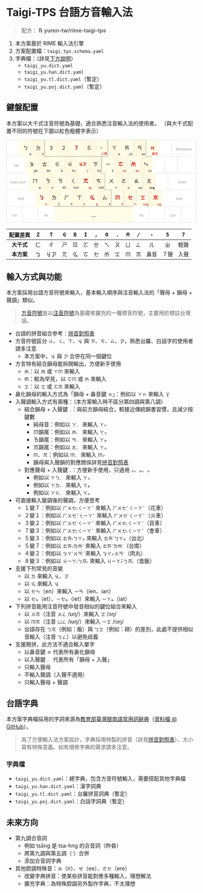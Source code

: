 # Taigi-TPS 台語方音輸入法

> 配方： **℞ yuren-tw/rime-taigi-tps**

1. 本方案基於 RIME 輸入法引擎
2. 方案配置檔：`taigi_tps.schema.yaml`
3. 字典檔：（詳見[下方說明](#台語字典)）
    - `taigi_yu.dict.yaml`
    - `taigi_yu.han.dict.yaml`
    - `taigi_yu.tl.dict.yaml`（暫定）
    - `taigi_yu.poj.dict.yaml`（暫定）

## 鍵盤配置

本方案以大千式注音符號為基礎，適合熟悉注音輸入法的使用者。
（與大千式配置不同的符號在下圖以紅色粗體字表示）

![](./keyboard_layout.png)

| 配置差異   | <kbd>Z | <kbd>T | <kbd>G | <kbd>B | <kbd>I | <kbd>, | <kbd>O | <kbd>. | <kbd>M | <kbd>/ | <kbd>- | <kbd>5 | <kbd>7 |
|:---------:|:-:|:-:|:-:|:-:|:-:|:-:|:-:|:-:|:-:|:-:|:-:|:-:|:-:|
| **大千式** | ㄈ |  ㄔ  | ㄕ | ㄖ | ㄛ | ㄝ | ㄟ | ㄡ | ㄩ | ㄥ |  ㄦ  |  ㄓ  | 輕聲 |
| **本方案** | ㆠ | ㆢㆡ | ㄫ | ㆣ | ㆦ | ㆤ | ㆰ | ㆲ | ㆬ | ㆭ | 鼻音 | ７聲 | 入聲 |


## 輸入方式與功能

本方案採用台語方音符號來輸入，基本輸入順序與注音輸入法的「聲母 + 韻母 + 聲調」類似。

> [方音符號](https://zh.wikipedia.org/wiki/臺灣方音符號)是以[注音符號](https://zh.wikipedia.org/wiki/注音符號)為基礎來擴充的一種標音符號，主要用於標註台灣話。

- 台語的拼音組合參考：[拼音對照表](./table.md)
- 方音符號區分 `ㄐ`、`ㄑ`、`ㄒ`、`ㆢ` 與 `ㄗ`、`ㄘ`、`ㄙ`、`ㆡ`，熟悉台羅、白話字的使用者請多注意
  - 本方案中，`ㆢ` 與 `ㆡ` 合併在同一個鍵位
- 方言特有結合韻母能拆開輸出，方便新手使用
  - `ㆰ`：以 `ㆰ` 或 `ㄚㆬ` 來輸入
  - `ㆱ`：較為罕見，以 `ㆦㆬ` 或 `ㆰ` 來輸入
  - `ㆲ`：以 `ㆲ` 或 `ㆦㆭ` 來輸入
- 鼻化韻母的輸入方式為「韻母 + 鼻音鍵 `ｎ`」：例如以 `ㄚｎ` 來輸入 `ㆩ`
- 入聲調輸入方式有兩種：（本方案輸入時不區分第四調與第八調）
  - 結合韻母 + 入聲鍵 `．`：與前方韻母結合，較接近傳統韻書習慣，且減少按鍵數
    - 純母音：例如以 `ㄚ．` 來輸入 `ㄚㆷ`
    - ㆬ韻尾：例如以 `ㆰ．` 來輸入 `ㄚㆴ`
    - ㄯ韻尾：例如以 `ㄢ．` 來輸入 `ㄚㆵ`
    - ㆭ韻尾：例如以 `ㄤ．` 來輸入 `ㄚㆻ`
    - `ㆬ`、`ㆭ`：例如以 `ㆬ．` 來輸入 `ㆬㆷ`
    - 韻母與入聲韻的對應關係詳見[拼音對照表](./table.md)
  - 對應聲母 + 入聲鍵 `．`：方便新手使用，只適用 `ㆴ`、`ㆵ`、`ㆻ`
    - 例如以 `ㄚㄅ．` 來輸入 `ㄚㆴ`
    - 例如以 `ㄚㄉ．` 來輸入 `ㄚㆵ`
    - 例如以 `ㄚㄍ．` 來輸入 `ㄚㆻ`
- 可直接輸入變調後的聲調，方便思考
  - １變７：例如以 `ㄏㄨㆤ˫ㄑㄧㄚˉ` 來輸入 `ㄏㄨㆤˉㄑㄧㄚˉ`（花車）
  - ２變１：例如以 `ㄏㄨㆤˉㄑㄧㄚˉ` 來輸入 `ㄏㄨㆤˋㄑㄧㄚˉ`（火車）
  - ３變２：例如以 `ㄏㄨㆤˋㄑㄧㄚˉ` 來輸入 `ㄏㄨㆤ˪ㄑㄧㄚˉ`（貨車）
  - ７變３：例如以 `ㄏㄨㆤ˪ㄑㄧㄚˉ` 來輸入 `ㄏㄨㆤ˫ㄑㄧㄚˉ`（會車）
  - ５變３：例如以 `ㄊㄞ˪ㄅㄚㆻ` 來輸入 `ㄊㄞˊㄅㄚㆻ`（台北）
  - ５變７：例如以 `ㄊㄞ˫ㄌㆰˊ` 來輸入 `ㄊㄞˊㄌㆰˊ`（台南）
  - ４變２：例如以 `ㆠㄚˋㄨㄢˊ` 來輸入 `ㆠㄚㆷㄨㄢˊ`（肉丸）
  - ８變３：例如以 `ㄐㄧㄚ˪ㄅㆭ˫` 來輸入 `ㄐㄧㄚㆷ̇ㄅㆭ˫`（食飯）
- 支援下列常見的音變
  - 以 `ㄌ` 來輸入 `ㆢ`、`ㆡ`
  - 以 `ㆣ` 來輸入 `ㆢ`
  - 以 `ㆤㄣ`（en）來輸入 `ㄧㄢ`（ien、ian）
  - 以 `ㆤㆵ`（et）、`ㄧㆤㆵ`（iet）來輸入 `ㄧㄚㆵ`（iat）
- 下列拼音能用注音符號中發音相似的鍵位組合來輸入
  - 以 `ㄨㆭ`（注音 `ㄨㄥ` /ʊŋ/）來輸入 `ㆲ` /ɔŋ/
  - 以 `ㆬㆭ`（注音 `ㄩㄥ` /iʊŋ/）來輸入 `ㄧㆲ` /iɔŋ/
  - 台語存在 `ㄅㆭ`（例如：飯）與 `ㄅㆲ`（例如：磅）的差別，此處不提供相似音輸入（注音 `ㄅㄥ`）以避免歧義
- 支援簡拼，此方法不適合輸入單字
  - 以鼻音鍵 `ｎ` 代表所有鼻化韻母
  - 以入聲鍵 `．` 代表所有「韻母 + 入聲」
  - 只輸入聲母
  - 不輸入聲調（入聲不適用）
  - 只輸入聲母 + 聲調


## 台語字典

本方案字典檔採用的字詞來源為[教育部臺灣閩南語常用詞辭典](https://twblg.dict.edu.tw/)（[資料檔 @ GitHub](https://github.com/g0v/moedict-data-twblg)）。

> 為了方便輸入法方案設計，字典採用特製的拼音（詳見[拼音對照表](./table.md)），大小寫有特殊意義。如有增修字典的需求請多注意。

### 字典檔
- `taigi_yu.dict.yaml`：總字典，包含方音符號輸入，需要搭配其他字典檔
- `taigi_yu.han.dict.yaml`：漢字詞典
- `taigi_yu.tl.dict.yaml`：台羅拼音詞典（暫定）
- `taigi_yu.poj.dict.yaml`：白話字詞典（暫定）

## 未來方向
- 第九調合音詞
  - 例如 tsa̋ng 是 tsa-hng 的合音詞（昨昏）
  - 將第九調與第五調（`ˊ`）合併
  - 添加合音詞字典
- 其他腔調特殊音：`ㆨ`（ir）、`ㄝ`（ee）、`ㄜㆤ`（ere）
  - 改變字典拼音：使某些拼音能對應多種輸入，理想解法
  - 擴充字典：為特殊腔調另外製作字典，不太理想

